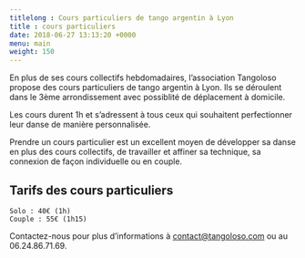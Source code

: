 ```yaml
---
titlelong : Cours particuliers de tango argentin à Lyon
title : cours particuliers
date: 2018-06-27 13:13:20 +0000
menu: main
weight: 150
---
```


En plus de ses cours collectifs hebdomadaires, l’association Tangoloso propose des cours particuliers de tango argentin à Lyon. Ils se déroulent dans le 3ème arrondissement avec possiblité de déplacement à domicile.

Les cours durent 1h et s’adressent à tous ceux qui souhaitent perfectionner leur danse de manière personnalisée.

Prendre un cours particulier est un excellent moyen de développer sa danse en plus des cours collectifs, de travailler et affiner sa technique, sa connexion de façon individuelle ou en couple.

## Tarifs des cours particuliers

    Solo : 40€ (1h)
    Couple : 55€ (1h15)

Contactez-nous pour plus d’informations à contact@tangoloso.com ou au 06.24.86.71.69.